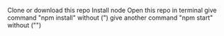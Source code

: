 Clone or download this repo
Install node
Open this repo in terminal
give command "npm install" without (")
give another command "npm start" without ("")

